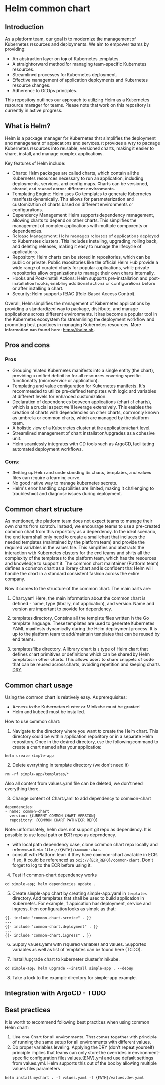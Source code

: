 # Helm common chart


## Introduction

As a platform team, our goal is to modernize the management of Kubernetes resources and deployments. We aim to empower teams by providing:
- An abstraction layer on top of Kubernetes templates.
- A straightforward method for managing team-specific Kubernetes resources.
- Streamlined processes for Kubernetes deployment.
- Effective management of application deployments and Kubernetes resource changes.
- Adherence to GitOps principles.

This repository outlines our approach to utilizing Helm as a Kubernetes resource manager for teams. Please note that work on this repository is currently in active progress. 


## What is Helm?

Helm is a package manager for Kubernetes that simplifies the deployment and management of applications and services. It provides a way to package Kubernetes resources into reusable, versioned charts, making it easier to share, install, and manage complex applications.

Key features of Helm include:
- Charts: Helm packages are called charts, which contain all the Kubernetes resources necessary to run an application, including deployments, services, and config maps. Charts can be versioned, shared, and reused across different environments.
- Templating Engine: Helm uses Go templates to generate Kubernetes manifests dynamically. This allows for parameterization and customization of charts based on different environments or configurations.
- Dependency Management: Helm supports dependency management, allowing charts to depend on other charts. This simplifies the management of complex applications with multiple components or dependencies.
- Release Management: Helm manages releases of applications deployed to Kubernetes clusters. This includes installing, upgrading, rolling back, and deleting releases, making it easy to manage the lifecycle of applications.
- Repository: Helm charts can be stored in repositories, which can be public or private. Public repositories like the official Helm Hub provide a wide range of curated charts for popular applications, while private repositories allow organizations to manage their own charts internally.
- Hooks and Post-install Actions: Helm supports pre-installation and post-installation hooks, enabling additional actions or configurations before or after installing a chart.
- Security: Helm supports RBAC (Role-Based Access Control).

Overall, Helm simplifies the management of Kubernetes applications by providing a standardized way to package, distribute, and manage applications across different environments. It has become a popular tool in the Kubernetes ecosystem for streamlining the deployment workflow and promoting best practices in managing Kubernetes resources.
More information can found here: https://helm.sh.


## Pros and cons

### Pros

- Grouping related Kubernetes manifests into a single entity (the chart), providing a unified definition for all resources covering specific functionality (microservice or application).
- Templating and value configuration for Kubernetes manifests. It's recommended to utilize pre-defined templates with logic and variables at different levels for enhanced customization.
- Declaration of dependencies between applications (chart of charts), which is a crucial aspect we'll leverage extensively. This enables the creation of charts with dependencies on other charts, commonly known as umbrella or common charts, which are managed by the platform team.
- A holistic view of a Kubernetes cluster at the application/chart level.
- Streamlined management of chart installation/upgrades as a cohesive unit.
- Helm seamlessly integrates with CD tools such as ArgoCD, facilitating automated deployment workflows.

### Cons:
- Setting up Helm and understanding its charts, templates, and values files can require a learning curve.
- No good native way to manage kubernetes secrets. 
- Helm's error handling capabilities are limited, making it challenging to troubleshoot and diagnose issues during deployment.


## Common chart structure

As mentioned, the platform team does not expect teams to manage their own charts from scratch. Instead, we encourage teams to use a pre-created common chart from this repository as a dependency. In the ideal scenario, the end team shall only need to create a small chart that includes the needed templates (maintained by the platform team) and provide the required variables in the values file. This simplifies and abstracts the interaction with Kubernetes clusters for the end teams and shifts all the complexity of the templates to the platform team, which has the resources and knowledge to support it.
The common chart maintainer (Platform team) defines a common chart as a library chart and is confident that Helm will handle the chart in a standard consistent fashion across the entire company.

Now it comes to the structure of the common chart. The main parts are:
1. Chart.yaml
Here, the main information about the common chart is defined - name, type (library, not application), and version. Name and version are important to provide for dependency.

2. templates directory. 
Contains all the template files written in the Go template language. These templates are used to generate Kubernetes YAML manifests dynamically during the Helm deployment process. It is up to the platform team to add/maintain templates that can be reused by end teams.

3. templates/libs directory.
A library chart is a type of Helm chart that defines chart primitives or definitions which can be shared by Helm templates in other charts. This allows users to share snippets of code that can be reused across charts, avoiding repetition and keeping charts [DRY](https://en.wikipedia.org/wiki/Don%27t_repeat_yourself).


## Common chart usage
Using the common chart is relatively easy. As prerequisites:
- Access to the Kubernetes cluster or Minikube must be granted.
- Helm and kubectl must be installed.

How to use common chart:
1. Navigate to the directory where you want to create the Helm chart. This directory could be within application repository or in a separate Helm repository. Once in the desired directory, use the following command to create a chart named after your application:

`helm create simple-app`

2. Delete everything in template directory (we don't need it)

`rm -rf simple-app/templates/*`

Also all content from values.yaml file can be deleted, we don't need everything there.

3. Change content of Chart.yaml to add dependency to common-chart

```
dependencies:
- name: common-chart
  version: {CURRENT COMMON CHART VERSION}
  repository: {COMMON CHART PATH/ECR REPO}
```

Note: unfortunately, helm does not support git repo as dependency. It is possible to use local path or ECR repo as dependency. 
- with local path dependency case, clone common chart repo locally and reference it via `file://{PATH}/common-chart`
- consult with Platform team if they have common-chart available in ECR. If so, it could be referenced as `oci://{ECR_REPO}/common-chart`. Don't forget to log to the ECR before using it.

4. Test if common-chart dependency works

`cd simple-app; helm dependencies update .`

5. Create simple-app chart by creating simple-app.yaml in `templates` directory. Add templates that shall be used to build application in Kubernetes. For example, if appication has deployment, service and ingress, then configuration looks as simple as that:

```
{{- include "common-chart.service" . }}
---
{{- include "common-chart.deployment" . }}
---
{{- include "common-chart.ingress" . }}
```

6. Supply values.yaml with required variables and values. Supported variables as well as list of templates can be found here (TODO).

7. Install/upgrade chart to kuberneter cluster/minikube.

`cd simple-app; helm upgrade --install simple-app . --debug`

8. Take a look to the example directory for simple-app example.


## Integration with ArgoCD - TODO


## Best practices

It is worth to recommend following best practices when using common Helm chart:

1. Use one Chart for all environments. That comes together with principle of running the same setup for all environments with different values.
2. Do proper variables leveling. Applying the DRY (don’t repeat yourself) principle implies that teams can only store the overrides in environment-specific configuration files values.{ENV}.yml and use default settings from values.yml. Helm supports this out of the box by allowing multiple values files parameters

`helm install mychart . -f values.yaml -f {PATH}/values.dev.yaml`
